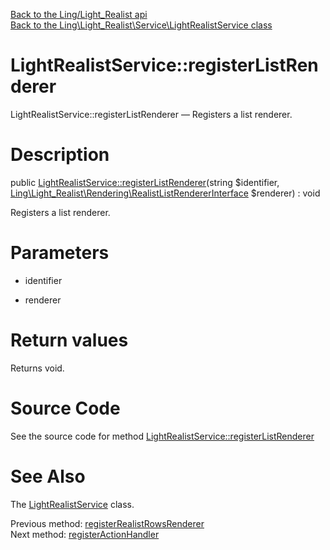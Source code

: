 [Back to the Ling/Light_Realist api](https://github.com/lingtalfi/Light_Realist/blob/master/doc/api/Ling/Light_Realist.md)<br>
[Back to the Ling\Light_Realist\Service\LightRealistService class](https://github.com/lingtalfi/Light_Realist/blob/master/doc/api/Ling/Light_Realist/Service/LightRealistService.md)


LightRealistService::registerListRenderer
================



LightRealistService::registerListRenderer — Registers a list renderer.




Description
================


public [LightRealistService::registerListRenderer](https://github.com/lingtalfi/Light_Realist/blob/master/doc/api/Ling/Light_Realist/Service/LightRealistService/registerListRenderer.md)(string $identifier, [Ling\Light_Realist\Rendering\RealistListRendererInterface](https://github.com/lingtalfi/Light_Realist/blob/master/doc/api/Ling/Light_Realist/Rendering/RealistListRendererInterface.md) $renderer) : void




Registers a list renderer.




Parameters
================


- identifier

    

- renderer

    


Return values
================

Returns void.








Source Code
===========
See the source code for method [LightRealistService::registerListRenderer](https://github.com/lingtalfi/Light_Realist/blob/master/Service/LightRealistService.php#L453-L456)


See Also
================

The [LightRealistService](https://github.com/lingtalfi/Light_Realist/blob/master/doc/api/Ling/Light_Realist/Service/LightRealistService.md) class.

Previous method: [registerRealistRowsRenderer](https://github.com/lingtalfi/Light_Realist/blob/master/doc/api/Ling/Light_Realist/Service/LightRealistService/registerRealistRowsRenderer.md)<br>Next method: [registerActionHandler](https://github.com/lingtalfi/Light_Realist/blob/master/doc/api/Ling/Light_Realist/Service/LightRealistService/registerActionHandler.md)<br>

